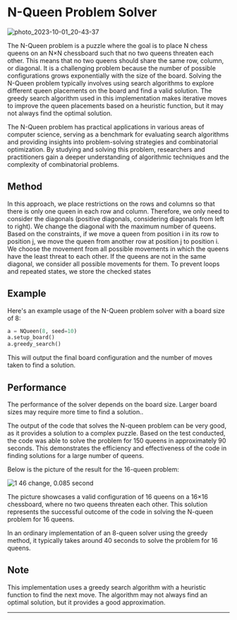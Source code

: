 # N-Queen Problem Solver
![photo_2023-10-01_20-43-37](https://github.com/peyman-paknezhad/N-queen-heuristic/assets/102018763/3718602f-8ddd-429e-b43d-38f035e56ea0)


The N-Queen problem is a puzzle where the goal is to place N chess queens on an N×N chessboard such that no two queens threaten each other. This means that no two queens should share the same row, column, or diagonal. It is a challenging problem because the number of possible configurations grows exponentially with the size of the board. Solving the N-Queen problem typically involves using search algorithms to explore different queen placements on the board and find a valid solution. The greedy search algorithm used in this implementation makes iterative moves to improve the queen placements based on a heuristic function, but it may not always find the optimal solution.

The N-Queen problem has practical applications in various areas of computer science, serving as a benchmark for evaluating search algorithms and providing insights into problem-solving strategies and combinatorial optimization. By studying and solving this problem, researchers and practitioners gain a deeper understanding of algorithmic techniques and the complexity of combinatorial problems.

## Method
In this approach, we place restrictions on the rows and columns so that there is only one queen in each row and column. Therefore, we only need to consider the diagonals (positive diagonals, considering diagonals from left to right). We change the diagonal with the maximum number of queens. Based on the constraints, if we move a queen from position i in its row to position j, we move the queen from another row at position j to position i. We choose the movement from all possible movements in which the queens have the least threat to each other. If the queens are not in the same diagonal, we consider all possible movements for them. To prevent loops and repeated states, we store the checked states


## Example

Here's an example usage of the N-Queen problem solver with a board size of 8:

```python
a = NQueen(8, seed=10)
a.setup_board()
a.greedy_search()
```

This will output the final board configuration and the number of moves taken to find a solution.

## Performance

The performance of the solver depends on the board size. Larger board sizes may require more time to find a solution..

The output of the code that solves the N-queen problem can be very good, as it provides a solution to a complex puzzle. Based on the test conducted, the code was able to solve the problem for 150 queens in approximately 90 seconds. This demonstrates the efficiency and effectiveness of the code in finding solutions for a large number of queens.

Below is the picture of the result for the 16-queen problem:

![1](https://github.com/peyman-paknezhad/N-queen-heuristic/assets/102018763/06c50d72-148b-4389-b6fd-aa78f22ba1a8)
46 change, 0.085 second

The picture showcases a valid configuration of 16 queens on a 16×16 chessboard, where no two queens threaten each other. This solution represents the successful outcome of the code in solving the N-queen problem for 16 queens.

In an ordinary implementation of an 8-queen solver using the greedy method, it typically takes around 40 seconds to solve the problem for 16 queens.

## Note

This implementation uses a greedy search algorithm with a heuristic function to find the next move. The algorithm may not always find an optimal solution, but it provides a good approximation.

---
